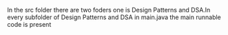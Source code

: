In the src folder there are two foders one is Design Patterns and DSA.In every subfolder of Design Patterns and DSA in main.java  the main runnable code is present 
